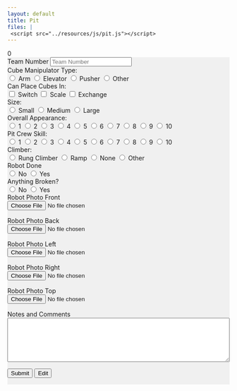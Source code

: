 ```yaml
---
layout: default
title: Pit
files: |
 <script src="../resources/js/pit.js"></script>
---
```

<div id='spinner'></div>
<div id='status'>0</div>
<div id='page' class="container-fluid" style="background-color: #f0f0f0; margin-bottom: 15px">
	<form>
		<div class="row">
			<div class="col">
				<label class="mr-sm-2" for="teamNumber">Team Number</label>
				<input id="teamNumber" maxlength="4" onkeypress='return event.charCode >= 48 && event.charCode <= 57' autocomplete="off" type="tel" class="form-control" placeholder="Team Number">
			</div>
		</div>
		<div class="row">
			<div class="col-lg-4 col-md-6">
				<label class="mr-sm-2" style="display: block" for="manipulatorType">Cube Manipulator Type:</label>
				<div id="manipulatorType" class="btn-group btn-group-toggle" data-toggle="buttons">
					<label id="manipulatorArm" class="btn btn-secondary">
						<input type="radio" value="arm" name="manipulatorType" id="manipulatorArm" autocomplete="off"> Arm
					</label>
					<label id="manipulatorElevator" class="btn btn-secondary">
						<input type="radio" value="elevator" name="manipulatorType" id="manipulatorElevator" autocomplete="off"> Elevator
					</label>
					<label id="maipulatorPusher" class="btn btn-secondary">
						<input type="radio" value="pusher" name="manipulatorType" id="maipulatorPusher" autocomplete="off"> Pusher
					</label>
					<label id="manipulatorOther" class="btn btn-secondary">
						<input type="radio" value="other" name="manipulatorType" id="manipulatorOther" autocomplete="off"> Other
					</label>
				</div>
			</div>
			<div class="col-lg-4 col">
				<label class="mr-sm-2" style="display: block" for="placeCubes">Can Place Cubes In:</label>
				<div id="placeCubes" class="btn-group btn-group-toggle" data-toggle="buttons">
					<label id="cubeSwitch" class="btn btn-secondary">
						<input type="checkbox" value="switch" name="placeCubes" id="cubeSwitch" autocomplete="off"> Switch
					</label>
					<label id="cubeScale" class="btn btn-secondary">
						<input type="checkbox" value="scale" name="placeCubes" id="cubeScale" autocomplete="off"> Scale
					</label>
					<label id="cubeExchange" class="btn btn-secondary">
						<input type="checkbox" value="exchange" name="placeCubes" id="cubeExchange" autocomplete="off"> Exchange
					</label>
				</div>
			</div>
			<div class="col-md-4 col">
				<label class="mr-sm-2" style="display: block" for="robotSize">Size:</label>
				<div id="robotSize" class="btn-group btn-group-toggle" data-toggle="buttons">
					<label id="sizeSmall" class="btn btn-secondary">
						<input type="radio" value="small" name="robotSize" id="sizeSmall" autocomplete="off"> Small
					</label>
					<label id="sizeMedium" class="btn btn-secondary">
						<input type="radio" value="medium" name="robotSize" id="sizeMedium" autocomplete="off"> Medium
					</label>
					<label id="sizeLarge" class="btn btn-secondary">
						<input type="radio" value="large" name="robotSize" id="sizeLarge" autocomplete="off"> Large
					</label>
				</div>
			</div>
		</div>
		<div class="row">
			<div class="col-xl-4 col-md-6">
				<label class="mr-sm-2" style="display: block" for="robotAppearance">Overall Appearance:</label>
				<div id="robotAppearance" class="btn-group btn-group-toggle" data-toggle="buttons">
					<label id="appearance1" class="btn btn-secondary">
						<input type="radio" value="1" name="robotAppearance" id="appearance1" autocomplete="off"> 1
					</label>
					<label id="appearance2" class="btn btn-secondary">
						<input type="radio" value="2" name="robotAppearance" id="appearance2" autocomplete="off"> 2
					</label>
					<label id="appearance3" class="btn btn-secondary">
						<input type="radio" value="3" name="robotAppearance" id="appearance3" autocomplete="off"> 3
					</label>
					<label id="appearance4" class="btn btn-secondary">
						<input type="radio" value="4" name="robotAppearance" id="appearance4" autocomplete="off"> 4
					</label>
					<label id="appearance5" class="btn btn-secondary">
						<input type="radio" value="5" name="robotAppearance" id="appearance5" autocomplete="off"> 5
					</label>
					<label id="appearance6" class="btn btn-secondary">
						<input type="radio" value="6" name="robotAppearance" id="appearance6" autocomplete="off"> 6
					</label>
					<label id="appearance7" class="btn btn-secondary">
						<input type="radio" value="7" name="robotAppearance" id="appearance7" autocomplete="off"> 7
					</label>
					<label id="appearance8" class="btn btn-secondary">
						<input type="radio" value="8" name="robotAppearance" id="appearance8" autocomplete="off"> 8
					</label>
					<label id="appearance9" class="btn btn-secondary">
						<input type="radio" value="9" name="robotAppearance" id="appearance9" autocomplete="off"> 9
					</label>
					<label id="appearance10" class="btn btn-secondary">
						<input type="radio" value="10" name="robotAppearance" id="appearance10" autocomplete="off"> 10
					</label>
				</div>
			</div>
			<div class="col-xl-4 col-md-6">
				<label class="mr-sm-2" style="display: block" for="pitSkill">Pit Crew Skill:</label>
				<div id="pitSkill" class="btn-group btn-group-toggle" data-toggle="buttons">
					<label id="pit1" class="btn btn-secondary">
						<input type="radio" value="1" name="pitSkill" id="pit1" autocomplete="off"> 1
					</label>
					<label id="pit2" class="btn btn-secondary">
						<input type="radio" value="2" name="pitSkill" id="pit2" autocomplete="off"> 2
					</label>
					<label id="pit3" class="btn btn-secondary">
						<input type="radio" value="3" name="pitSkill" id="pit3" autocomplete="off"> 3
					</label>
					<label id="pit4" class="btn btn-secondary">
						<input type="radio" value="4" name="pitSkill" id="pit4" autocomplete="off"> 4
					</label>
					<label id="pit5" class="btn btn-secondary">
						<input type="radio" value="5" name="pitSkill" id="pit5" autocomplete="off"> 5
					</label>
					<label id="pit6" class="btn btn-secondary">
						<input type="radio" value="6" name="pitSkill" id="pit6" autocomplete="off"> 6
					</label>
					<label id="pit7" class="btn btn-secondary">
						<input type="radio" value="7" name="pitSkill" id="pit7" autocomplete="off"> 7
					</label>
					<label id="pit8" class="btn btn-secondary">
						<input type="radio" value="8" name="pitSkill" id="pit8" autocomplete="off"> 8
					</label>
					<label id="pit9" class="btn btn-secondary">
						<input type="radio" value="9" name="pitSkill" id="pit9" autocomplete="off"> 9
					</label>
					<label id="pit10" class="btn btn-secondary">
						<input type="radio" value="10" name="pitSkill" id="pit10" autocomplete="off"> 10
					</label>
				</div>
			</div>
			<div class="col-xl-4 col-md-4">
				<label class="mr-sm-2" style="display: block" for="robotClimber">Climber:</label>
				<div id="robotClimber" class="btn-group btn-group-toggle" data-toggle="buttons">
					<label id="climberRung" class="btn btn-secondary">
						<input type="radio" value="rung" name="robotClimber" id="climberRung" autocomplete="off"> Rung Climber
					</label>
					<label id="climberRamp" class="btn btn-secondary">
						<input type="radio" value="ramp" name="robotClimber" id="climberRamp" autocomplete="off"> Ramp
					</label>
					<label id="climberNone" class="btn btn-secondary">
						<input type="radio" value="none" name="robotClimber" id="climberNone" autocomplete="off"> None
					</label>
					<label id="climberOther" class="btn btn-secondary">
						<input type="radio" value="other" name="robotClimber" id="climberOther" autocomplete="off"> Other
					</label>
				</div>
			</div>
		</div>
		<div class="row">
			<div class="col-lg-4 col-6">
				<label class="mr-sm-2" style="display: block" for="robotDone">Robot Done</label>
				<div id="robotDone" class="btn-group btn-group-toggle" data-toggle="buttons">
					<label id="robotDoneNo" class="btn btn-secondary">
						<input type="radio" value="0" name="robotDone" id="robotDoneNo" autocomplete="off"> No
					</label>
					<label id="robotDoneYes" class="btn btn-secondary">
						<input type="radio" value="1" name="robotDone" id="robotDoneYes" autocomplete="off"> Yes
					</label>
				</div>
			</div>
			<div class="col-lg-4 col-6">
				<label class="mr-sm-2" style="display: block" for="robotBroken">Anything Broken?</label>
				<div id="robotBroken" class="btn-group btn-group-toggle" data-toggle="buttons">
					<label id="robotBrokenNo" class="btn btn-secondary">
						<input type="radio" value="0" name="robotBroken" id="robotBrokenNo" autocomplete="off"> No
					</label>
					<label id="robotBrokenYes" class="btn btn-secondary">
						<input type="radio" value="1" name="robotBroken" id="robotBrokenYes" autocomplete="off"> Yes
					</label>
				</div>
			</div>
		</div>
		<div class="row">
			<div class="col-lg-3 col-md-4 col-6">
				<div>
					<img class="img-fluid" style="margin-top: 15px; display:none" alt="No Image" id="robotPhotoFrontPreview" />
				</div>
				<label class="mr-sm-2" style="display: block" for="robotPhotoFront">Robot Photo Front</label>
				<input style="margin-bottom: 15px; width:100%" type="file" accept="image/*" id="robotPhotoFront" name="robotPhotoFront">
			</div>
			<div class="col-lg-3 col-md-4 col-6">
				<div>
					<img class="img-fluid" style="margin-top: 15px; display:none" alt="No Image" id="robotPhotoBackPreview" />
				</div>
				<label class="mr-sm-2" style="display: block" for="robotPhotoBack">Robot Photo Back</label>
				<input style="margin-bottom: 15px; width:100%" type="file" accept="image/*" id="robotPhotoBack" name="robotPhotoBack">
			</div>
			<div class="col-lg-3 col-md-4 col-6">
				<div>
					<img class="img-fluid" style="margin-top: 15px; display:none" alt="No Image" id="robotPhotoLeftPreview" />
				</div>
				<label class="mr-sm-2" style="display: block" for="robotPhotoLeft">Robot Photo Left</label>
				<input style="margin-bottom: 15px; width:100%" type="file" accept="image/*" id="robotPhotoLeft" name="robotPhotoLeft">
			</div>
			<div class="col-lg-3 col-md-4 col-6">
				<div>
					<img class="img-fluid" style="margin-top: 15px; display:none" alt="No Image" id="robotPhotoRightPreview" />
				</div>
				<label class="mr-sm-2" style="display: block" for="robotPhotoRight">Robot Photo Right</label>
				<input style="margin-bottom: 15px; width:100%" type="file" accept="image/*" id="robotPhotoRight" name="robotPhotoRight">
			</div>
			<div class="col-lg-3 col-md-4 col-6">
				<div>
					<img class="img-fluid" style="margin-top: 15px; display:none" alt="No Image" id="robotPhotoTopPreview" />
				</div>
				<label class="mr-sm-2" style="display: block" for="robotPhotoTop">Robot Photo Top</label>
				<input style="margin-bottom: 15px; width:100%" type="file" accept="image/*" id="robotPhotoTop" name="robotPhotoTop">
			</div>
		</div>
		<div class="row">
			<div class="col">
				<label class="mr-sm-2" style="display: block" for="commentSection">Notes and Comments</label>
				<textarea style="width: 100%; height:100px" id="commentSection"></textarea>
			</div>
		</div>
		<button id="Submit" class="btn btn-success" type="button" style="margin-top: 15px; margin-bottom: 15px">Submit</button>
		<button id="Edit" class="btn btn-primary" type="button" style="margin-top: 15px; margin-bottom: 15px">Edit</button>
	</form>
</div>
